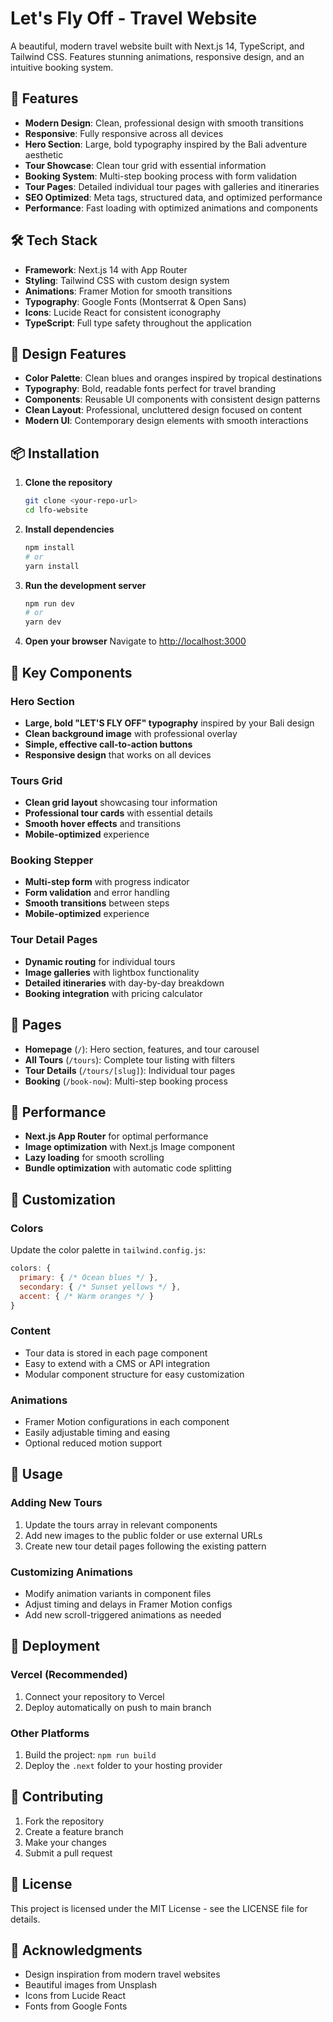 # Let's Fly Off - Travel Website

A beautiful, modern travel website built with Next.js 14, TypeScript, and Tailwind CSS. Features stunning animations, responsive design, and an intuitive booking system.

## 🚀 Features

- **Modern Design**: Clean, professional design with smooth transitions
- **Responsive**: Fully responsive across all devices
- **Hero Section**: Large, bold typography inspired by the Bali adventure aesthetic
- **Tour Showcase**: Clean tour grid with essential information
- **Booking System**: Multi-step booking process with form validation
- **Tour Pages**: Detailed individual tour pages with galleries and itineraries
- **SEO Optimized**: Meta tags, structured data, and optimized performance
- **Performance**: Fast loading with optimized animations and components

## 🛠 Tech Stack

- **Framework**: Next.js 14 with App Router
- **Styling**: Tailwind CSS with custom design system
- **Animations**: Framer Motion for smooth transitions
- **Typography**: Google Fonts (Montserrat & Open Sans)
- **Icons**: Lucide React for consistent iconography
- **TypeScript**: Full type safety throughout the application

## 🎨 Design Features

- **Color Palette**: Clean blues and oranges inspired by tropical destinations
- **Typography**: Bold, readable fonts perfect for travel branding
- **Components**: Reusable UI components with consistent design patterns
- **Clean Layout**: Professional, uncluttered design focused on content
- **Modern UI**: Contemporary design elements with smooth interactions

## 📦 Installation

1. **Clone the repository**
   ```bash
   git clone <your-repo-url>
   cd lfo-website
   ```

2. **Install dependencies**
   ```bash
   npm install
   # or
   yarn install
   ```

3. **Run the development server**
   ```bash
   npm run dev
   # or
   yarn dev
   ```

4. **Open your browser**
   Navigate to [http://localhost:3000](http://localhost:3000)

## 🌟 Key Components

### Hero Section
- **Large, bold "LET'S FLY OFF" typography** inspired by your Bali design
- **Clean background image** with professional overlay
- **Simple, effective call-to-action buttons**
- **Responsive design** that works on all devices

### Tours Grid
- **Clean grid layout** showcasing tour information
- **Professional tour cards** with essential details
- **Smooth hover effects** and transitions
- **Mobile-optimized** experience

### Booking Stepper
- **Multi-step form** with progress indicator
- **Form validation** and error handling
- **Smooth transitions** between steps
- **Mobile-optimized** experience

### Tour Detail Pages
- **Dynamic routing** for individual tours
- **Image galleries** with lightbox functionality
- **Detailed itineraries** with day-by-day breakdown
- **Booking integration** with pricing calculator

## 📱 Pages

- **Homepage** (`/`): Hero section, features, and tour carousel
- **All Tours** (`/tours`): Complete tour listing with filters
- **Tour Details** (`/tours/[slug]`): Individual tour pages
- **Booking** (`/book-now`): Multi-step booking process

## 🎯 Performance

- **Next.js App Router** for optimal performance
- **Image optimization** with Next.js Image component
- **Lazy loading** for smooth scrolling
- **Bundle optimization** with automatic code splitting

## 🔧 Customization

### Colors
Update the color palette in `tailwind.config.js`:
```js
colors: {
  primary: { /* Ocean blues */ },
  secondary: { /* Sunset yellows */ },
  accent: { /* Warm oranges */ }
}
```

### Content
- Tour data is stored in each page component
- Easy to extend with a CMS or API integration
- Modular component structure for easy customization

### Animations
- Framer Motion configurations in each component
- Easily adjustable timing and easing
- Optional reduced motion support

## 📖 Usage

### Adding New Tours
1. Update the tours array in relevant components
2. Add new images to the public folder or use external URLs
3. Create new tour detail pages following the existing pattern

### Customizing Animations
- Modify animation variants in component files
- Adjust timing and delays in Framer Motion configs
- Add new scroll-triggered animations as needed

## 🚀 Deployment

### Vercel (Recommended)
1. Connect your repository to Vercel
2. Deploy automatically on push to main branch

### Other Platforms
1. Build the project: `npm run build`
2. Deploy the `.next` folder to your hosting provider

## 🤝 Contributing

1. Fork the repository
2. Create a feature branch
3. Make your changes
4. Submit a pull request

## 📄 License

This project is licensed under the MIT License - see the LICENSE file for details.

## 🎉 Acknowledgments

- Design inspiration from modern travel websites
- Beautiful images from Unsplash
- Icons from Lucide React
- Fonts from Google Fonts

